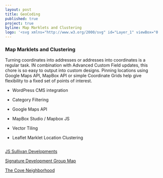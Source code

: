 ```yaml
---
layout: post
title: GeoCoding
published: true
project: true
byline: Map Marklets and Clustering
logo: '<svg xmlns="http://www.w3.org/2000/svg" id="Layer_1" viewBox="0 0 75 51.3"><path d="M11.4 34.6L0 51.3l15.2-7.6L22.7 27zM63.6 34.6L52.3 27l7.5 16.7L75 51.3zM50 27l-5.2 3.5-6.2 10.7v10.1l19-7.6zM50.5 12.9c0-7.1-5.8-12.9-13-12.9-7.1 0-12.9 5.8-12.9 12.9 0 2.1.5 4.1 1.4 5.9l11.5 20.1L49 18.8c1-1.7 1.5-3.7 1.5-5.9zm-18.9 0c0-3.2 2.6-5.9 5.9-5.9 3.2 0 5.9 2.6 5.9 5.9 0 3.2-2.6 5.8-5.8 5.9h-.2c-3.2 0-5.8-2.6-5.8-5.9zM30.3 30.5L25 27l-7.6 16.7 19 7.6V41.1z" class="st0"/><text y="115" fill="rgba(0,0,0,0)" font-family="Sans-serif" font-size="5" >Created by Andrew Onorato</text><text y="120" fill="rgba(0,0,0,0)" font-family="Sans-serif" font-size="5" >from the Noun Project</text></svg>'
---
```


### Map Marklets and Clustering

Turning coordinates into addresses or addresses into coordinates is a regular task. IN combination with Advanced Custom Field updates, this chore is so easy to output into custom designs. Pinning locations using Google Maps API, MapBox API or simple Coordinate Grids help give flexibility to a fixed set of points of interest.

* WordPress CMS integration

* Category Filtering

* Google Maps API

* MapBox Studio / Mapbox JS

* Vector Tiling

* Leaflet Marklet Location Clustering


<div class="entry__screensnap entry__screensnap--half">
<img src="{{ site.url }}/images/DC-desktop-jss.min.png" alt="" title=""><img src="{{ site.url }}/images/DC-mobile-sdg.min.png" alt="" title="">	
</div>

<a class="grad--geo" href="https://www.js-sullivan.com/developments" target="_blank">JS Sullivan Developments</a>

<a class="grad--geo" href="http://www.signaturedevelopment.com/" target="_blank">Signature Development Group Map</a>

<div class="entry__screensnap entry__screensnap--half">
<img src="{{ site.url }}/images/DC-desktop-soma.min.png" alt="" title=""><div class="screensnap__caption"><a class="grad--geo" href="https://thecoveca.com/neighborhood/" target="_blank">The Cove Neighborhood</a></div>
</div>


